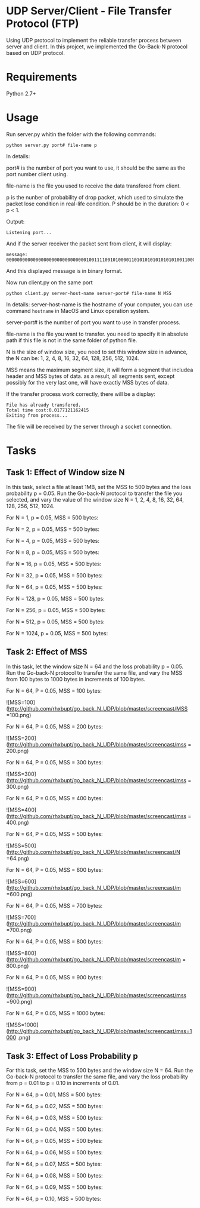 # UDP Server/Client - File Transfer Protocol (FTP)
Using UDP protocol to implement the reliable transfer process between server and client. In this projcet, we implemented the Go-Back-N protocol based on UDP protocol.

# Requirements
Python 2.7+

# Usage
Run server.py whitin the folder with the following commands:
```
python server.py port# file-name p
```

In details:

port# is the number of port you want to use, it should be the same as the port number client using.

file-name is the file you used to receive the data transfered from client.

p is the nunber of probability of drop packet, which used to simulate the packet lose condition in real-life condition. P should be in the duration: 0 < p < 1.


Output:
```
Listening port...
```

And if the server receiver the packet sent from client, it will display:
```
message:
0000000000000000000000000000001001111001010000110101010101010101001100010011001000110011
```
And this displayed message is in binary format.


Now run client.py on the same port
```
python client.py server-host-name server-port# file-name N MSS
```
In details:
server-host-name is the hostname of your computer, you can use command ``` hostname ``` in MacOS and Linux operation system.

server-port# is the number of port you want to use in transfer process.

file-name is the file you want to transfer. you need to specify it in absolute path if this file is not in the same folder of python file.

N is the size of window size, you need to set this window size in advance, the N can be: 1,
2, 4, 8, 16, 32, 64, 128, 256, 512, 1024.

MSS means the maximum segment size, it will form a segment that includea  header and MSS bytes of data. as a result, all segments sent, except possibly for the very last one, will have exactly MSS bytes of data.

If the transfer process work correctly, there will be a display:
```
File has already transfered.
Total time cost:0.0177121162415
Exiting from process...
```

The file will be received by the server through a socket connection. 

# Tasks

## Task 1: Effect of Window size N

In this task, select a file at least 1MB, set the MSS to 500 bytes and the loss probability
p = 0.05. Run the Go-back-N protocol to transfer the file you selected, and vary the value of the window size N = 1, 2, 4, 8, 16, 32, 64, 128, 256, 512, 1024.

For N = 1, p = 0.05, MSS = 500 bytes:

For N = 2, p = 0.05, MSS = 500 bytes:

For N = 4, p = 0.05, MSS = 500 bytes:

For N = 8, p = 0.05, MSS = 500 bytes:

For N = 16, p = 0.05, MSS = 500 bytes:

For N = 32, p = 0.05, MSS = 500 bytes:

For N = 64, p = 0.05, MSS = 500 bytes:

For N = 128, p = 0.05, MSS = 500 bytes:

For N = 256, p = 0.05, MSS = 500 bytes:

For N = 512, p = 0.05, MSS = 500 bytes:

For N = 1024, p = 0.05, MSS = 500 bytes:


## Task 2: Effect of MSS

In this task, let the window size N = 64 and the loss probability p = 0.05. Run the Go-back-N protocol to
transfer the same file, and vary the MSS from 100 bytes to 1000 bytes in increments of 100 bytes.

For N = 64, P = 0.05, MSS = 100 bytes:

![MSS=100](http://github.com/rhxbupt/go_back_N_UDP/blob/master/screencast/MSS =100.png)

For N = 64, P = 0.05, MSS = 200 bytes:

![MSS=200](http://github.com/rhxbupt/go_back_N_UDP/blob/master/screencast/mss = 200.png)

For N = 64, P = 0.05, MSS = 300 bytes:

![MSS=300](http://github.com/rhxbupt/go_back_N_UDP/blob/master/screencast/mss = 300.png)

For N = 64, P = 0.05, MSS = 400 bytes:

![MSS=400](http://github.com/rhxbupt/go_back_N_UDP/blob/master/screencast/mss = 400.png)

For N = 64, P = 0.05, MSS = 500 bytes:

![MSS=500](http://github.com/rhxbupt/go_back_N_UDP/blob/master/screencast/N =64.png)

For N = 64, P = 0.05, MSS = 600 bytes:

![MSS=600](http://github.com/rhxbupt/go_back_N_UDP/blob/master/screencast/m =600.png)

For N = 64, P = 0.05, MSS = 700 bytes:

![MSS=700](http://github.com/rhxbupt/go_back_N_UDP/blob/master/screencast/m =700.png)

For N = 64, P = 0.05, MSS = 800 bytes:

![MSS=800](http://github.com/rhxbupt/go_back_N_UDP/blob/master/screencast/m = 800.png)

For N = 64, P = 0.05, MSS = 900 bytes:

![MSS=900](http://github.com/rhxbupt/go_back_N_UDP/blob/master/screencast/mss =900.png)

For N = 64, P = 0.05, MSS = 1000 bytes:

![MSS=1000](http://github.com/rhxbupt/go_back_N_UDP/blob/master/screencast/mss=1000 .png)


## Task 3: Effect of Loss Probability p

For this task, set the MSS to 500 bytes and the window size N = 64. Run the Go-back-N protocol to transfer the
same file, and vary the loss probability from p = 0.01 to p = 0.10 in increments of 0.01. 

For N = 64, p = 0.01, MSS = 500 bytes:

For N = 64, p = 0.02, MSS = 500 bytes:

For N = 64, p = 0.03, MSS = 500 bytes:

For N = 64, p = 0.04, MSS = 500 bytes:

For N = 64, p = 0.05, MSS = 500 bytes:

For N = 64, p = 0.06, MSS = 500 bytes:

For N = 64, p = 0.07, MSS = 500 bytes:

For N = 64, p = 0.08, MSS = 500 bytes:

For N = 64, p = 0.09, MSS = 500 bytes:

For N = 64, p = 0.10, MSS = 500 bytes:








